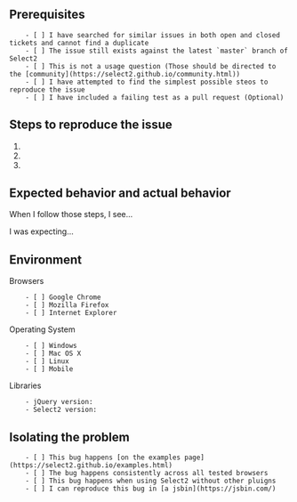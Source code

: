 ## Prerequisites

        - [ ] I have searched for similar issues in both open and closed tickets and cannot find a duplicate
        - [ ] The issue still exists against the latest `master` branch of Select2
        - [ ] This is not a usage question (Those should be directed to the [community](https://select2.github.io/community.html))
        - [ ] I have attempted to find the simplest possible steos to reproduce the issue
        - [ ] I have included a failing test as a pull request (Optional)

## Steps to reproduce the issue

1.
2.
3.

## Expected behavior and actual behavior

When I follow those steps, I see...

I was expecting...

## Environment

Browsers

        - [ ] Google Chrome
        - [ ] Mozilla Firefox
        - [ ] Internet Explorer

Operating System

        - [ ] Windows
        - [ ] Mac OS X
        - [ ] Linux
        - [ ] Mobile

Libraries

        - jQuery version:
        - Select2 version:

## Isolating the problem

        - [ ] This bug happens [on the examples page](https://select2.github.io/examples.html)
        - [ ] The bug happens consistently across all tested browsers
        - [ ] This bug happens when using Select2 without other pluigns
        - [ ] I can reproduce this bug in [a jsbin](https://jsbin.com/)
